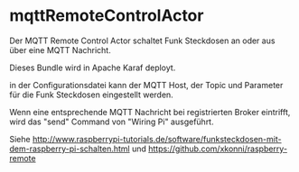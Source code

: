 # mqttRemoteControlActor

Der MQTT Remote Control Actor schaltet Funk Steckdosen an oder aus über eine 
MQTT Nachricht.

Dieses Bundle wird in Apache Karaf deployt.

in der Configurationsdatei kann der MQTT Host, der Topic und Parameter für die Funk Steckdosen
eingestellt werden.

Wenn eine entsprechende MQTT Nachricht bei registrierten Broker eintrifft, wird
das "send" Command von  "Wiring Pi" ausgeführt.

Siehe http://www.raspberrypi-tutorials.de/software/funksteckdosen-mit-dem-raspberry-pi-schalten.html
und
https://github.com/xkonni/raspberry-remote
